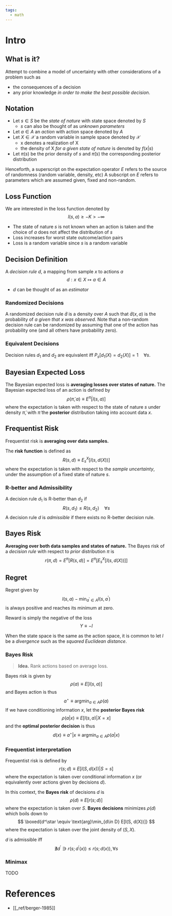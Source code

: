 ```yaml
---
tags:
  - math
---
```


# Intro
## What is it?
Attempt to combine a model of uncertainty with other considerations of a problem such as
* the consequences of a decision
* any prior knowledge
*in order to make the best possible decision*.

## Notation
* Let $s \in S$ be the *state of nature* with state space denoted by $S$
	* $s$ can also be thought of as *unknown parameters*
* Let $a \in A$ an *action* with action space denoted by $A$
* Let $X\in\mathcal{X}$ a random variable in sample space denoted by $\mathcal{X}$
	* x denotes a realization of X
	* the density of X *for a given state of nature* is denoted by $f(x\vert s)$
* Let $\pi(s)$ be the prior density of $s$ and $\tilde\pi(s)$ the corresponding posterior distribution

Henceforth, a superscript on the expectation operator $E$ refers to the source of randomness 
(random variable, density, etc)
A subscript on $E$ refers to parameters which are assumed given, fixed and non-random.

## Loss Function
We are interested in the loss function denoted by
$$
l(s,a)  \geq -K > -\infty
$$
* The state of nature $s$ is not known when an action is taken and the choice of $a$ does not affect the distribution of $s$
* Loss increases for worst state outcome/action pairs
* Loss is a random variable since $s$ is a random variable

## Decision Definition
A *decision rule* $d$, a mapping from sample $x$ to actions $a$
$$
d: x\in X \mapsto a \in A
$$
* $d$ can be thought of as an *estimator*

### Randomized Decisions
A randomized decision rule $\tilde d$ is a density over $A$ such that $\tilde d(x, a)$ is the probability of $a$
*given that x was observed*.
Note that a non-random decision rule can be randomized by assuming that one of the action
has probability one (and all others have probability zero).

### Equivalent Decisions
Decision rules $d_1$ and $d_2$ are equivalent iff $P_s[d_1(X) = d_2(X)] = 1 \quad \forall s$.

## Bayesian Expected Loss
The Bayesian expected loss is **averaging losses over states of nature.**
The Bayesian expected loss of an action is defined by
$$\rho(\tilde\pi,a) \equiv E^{\tilde\pi}[l(s,a)]$$
where the expectation is taken with respect to the state of nature $s$ under density $\tilde\pi$,
with $\tilde\pi$ the **posterior** distribution taking into account data $x$.

## Frequentist Risk
Frequentist risk is **averaging over data samples.**

The **risk function** is defined as 
$$
R(s, d)\equiv E^X_s[l(s, d(X))]
$$
where the expectation is taken with respect to the *sample uncertainty*,
under the assumption of a fixed state of nature $s$.

### R-better and Admissibility
A decision rule $d_1$ is R-better than $d_2$ if
$$
R(s, d_1) \leq R(s, d_2) \quad \forall s
$$
A decision rule $d$ is *admissible* if there exists no R-better decision rule.

## Bayes Risk
**Averaging over both data samples and states of nature.**
The Bayes risk of a *decision rule* with respect to *prior* distribution $\pi$ is
$$
r(\pi, d) = E^\pi[R(s,d)] = E^\pi[E^X_s[l(s,d(X))]]
$$

## Regret
Regret given by
$$
l(s,a) - \min_{a^\prime \in A} l(s,a^\prime)
$$
is always positive and reaches its minimum at zero.

Reward is simply the negative of the loss
$$
Y \equiv -l
$$

When the state space is the same as the action space, it is common to let $l$ be a *divergence* such as the *squared Euclidean distance*.

### Bayes Risk

>**Idea.** Rank actions based on average loss.

Bayes risk is given by
$$
\rho(a) \equiv E[l(s,a)]
$$
and Bayes action is thus
$$
a^\star \equiv \text{arg}\min_{a \in A} \rho(a)
$$
If we have conditioning information $x$, let the **posterior Bayes risk**
$$
\rho(a \vert x) \equiv E[l(s,a)\vert X=x]
$$
and the **optimal posterior decision** is thus 
$$
d(x) \equiv a^\star|x \equiv \text{arg}\min_{a \in A} \rho(a|x)
$$


### Frequentist interpretation

Frequentist risk is defined by
$$
r(s; d) \equiv E[l(S, d(x))\vert S=s]
$$
where the expectation is taken over conditional information $x$ (or equivalently over actions given by decisions $d$).

In this context, the **Bayes risk** of decisions $d$ is
$$
\rho(d) \equiv E[r(s;d)]
$$
where the expectation is taken over $S$. **Bayes decisions** minimizes $\rho(d)$ which boils down to
$$
\boxed{d^\star \equiv \text{arg}\min_{d\in D} E[l(S, d(X))]}
$$
where the expectation is taken over the joint density of $(S,X)$.

$d$ is admissible iff
$$
\nexists d^\prime \ni r(s;d^\prime(x)) \leq r(s;d(x)), \forall s   
$$

### Minimax
TODO
# References

* [[_ref/berger-1985]]